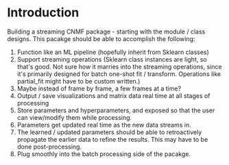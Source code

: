 # Introduction

Building a streaming CNMF package - starting with the module / class designs.
This pacakge should be able to accomplish the following:

1. Function like an ML pipeline (hopefully inherit from Sklearn classes)
2. Support streaming operations (Sklearn class instances are light, so that's good. Not sure how it marries into the
   streaming operations, since it's primarily designed for batch one-shot fit / transform. Operations like partial_fit
   might have to be custom written.)
3. Maybe instead of frame by frame, a few frames at a time?
4. Output / save visualizations and matrix data real time at all stages of processing
5. Store parameters and hyperparameters, and exposed so that the user can view/modify them while processing.
6. Parameters get updated real time as the new data streams in.
7. The learned / updated parameters should be able to retroactively propagate the earlier data to refine the results.
   This may have to be done post-processing.
8. Plug smoothly into the batch processing side of the pacakge.
